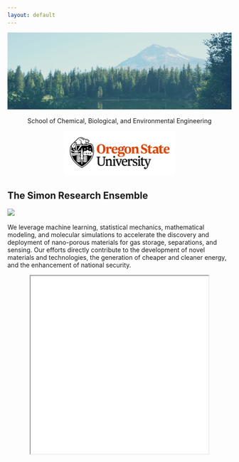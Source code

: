 ```yaml
---
layout: default
---
```


![Burnt Lake](burnt_lake.jpg)

<center>
  School of Chemical, Biological, and Environmental Engineering<br>
</center>

<figure>
    <center>
    <img src="ppl/osu_logo.jpg" alt="" style="width:250px">
    </center>
</figure>

## The Simon Research Ensemble

<img class="profile-picture" src="{{site.baseurl}}/{{site.profile-picture}}">

We leverage machine learning, statistical mechanics, mathematical modeling, and molecular simulations to accelerate the discovery and deployment of nano-porous materials for gas storage, separations, and sensing. Our efforts directly contribute to the development of novel materials and technologies, the generation of cheaper and cleaner energy, and the enhancement of national security.

<p align="center"><iframe src="nisif6.html" width="400px" height="400 px" align="middle"></iframe></p>
